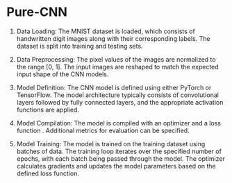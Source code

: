 # Pure-CNN

1. Data Loading: The MNIST dataset is loaded, which consists of handwritten digit images along with their corresponding labels. The dataset is split into training and testing sets.

2. Data Preprocessing: The pixel values of the images are normalized to the range [0, 1]. The input images are reshaped to match the expected input shape of the CNN models.

3. Model Definition: The CNN model is defined using either PyTorch or TensorFlow. The model architecture typically consists of convolutional layers followed by fully connected layers, and the appropriate activation functions are applied.

4. Model Compilation: The model is compiled with an optimizer and a loss function . Additional metrics for evaluation can be specified.

5. Model Training: The model is trained on the training dataset using batches of data. The training loop iterates over the specified number of epochs, with each batch being passed through the model. The optimizer calculates gradients and updates the model parameters based on the defined loss function.
